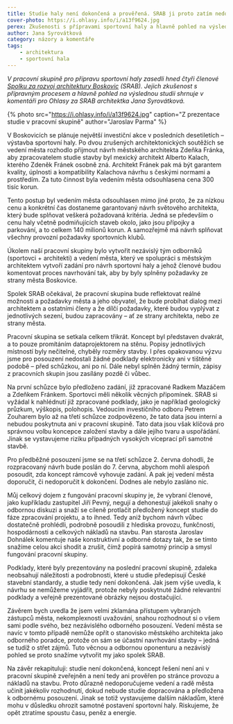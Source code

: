 ```yaml
---
title: Studie haly není dokončená a prověřená. SRAB ji proto zatím nedoporučuje schválit
cover-photo: https://i.ohlasy.info/i/a13f9624.jpg
perex: Zkušenosti s přípravami sportovní haly a hlavně pohled na výslednou studii shrnuje v komentáři pro Ohlasy za SRAB architektka Jana Syrovátková.
author: Jana Syrovátková
category: názory a komentáře
tags:
    - architektura
    - sportovní hala
---
```


*V pracovní skupině pro přípravu sportovní haly zasedli hned čtyři členové [Spolku za rozvoj architektury Boskovic](https://www.sraboskovice.cz) (SRAB). Jejich zkušenost s přípravným procesem a hlavně pohled na výslednou studii shrnuje v komentáři pro Ohlasy za SRAB architektka Jana Syrovátková.*

{% photo src="https://i.ohlasy.info/i/a13f9624.jpg" caption="Z prezentace studie v pracovní skupině" author="Jaroslav Parma" %}

V Boskovicích se plánuje největší investiční akce v posledních desetiletích – výstavba sportovní haly. Po dvou zrušených architektonických soutěžích se vedení města rozhodlo přijmout návrh městského architekta Zdeňka Fránka, aby zpracovatelem studie stavby byl mexický architekt Alberto Kalach, kterého Zdeněk Fránek osobně zná. Architekt Fránek pak má být garantem kvality, úplnosti a kompatibility Kalachova návrhu s českými normami a prostředím. Za tuto činnost byla vedením města odsouhlasena cena 300 tisíc korun.

Tento postup byl vedením města odsouhlasen mimo jiné proto, že za nízkou cenu a konkrétní čas dostaneme garantovaný návrh světového architekta, který bude splňovat veškerá požadovaná kritéria. Jedná se především o cenu haly včetně podmiňujících staveb okolo, jako jsou přípojky a parkování, a to celkem 140 milionů korun. A samozřejmě má návrh splňovat všechny provozní požadavky sportovních klubů.

Úkolem naší pracovní skupiny bylo vytvořit nezávislý tým odborníků (sportovci + architekti) a vedení města, který ve spolupráci s městským architektem vytvoří zadání pro návrh sportovní haly a jehož členové budou komentovat proces navrhování tak, aby by byly splněny požadavky ze strany města Boskovice.

Spolek SRAB očekával, že pracovní skupina bude reflektovat reálné možnosti a požadavky města a jeho obyvatel, že bude probíhat dialog mezi architektem a ostatními členy a že dílčí požadavky, které budou vyplývat z jednotlivých sezení, budou zapracovány – ať ze strany architekta, nebo ze strany města.

Pracovní skupina se setkala celkem třikrát. Koncept byl představen dvakrát, a to pouze promítáním dataprojektorem na stěnu. Popisy jednotlivých místností byly nečitelné, chyběly rozměry stavby. I přes opakovanou výzvu jsme pro posouzení nedostali žádné podklady elektronicky ani v tištěné podobě – před schůzkou, ani po ní. Dále nebyl splněn žádný termín, zápisy z pracovních skupin jsou zasílány pozdě či vůbec.

Na první schůzce bylo předloženo zadání, již zpracované Radkem Mazáčem a Zdeňkem Fránkem. Sportovci měli několik věcných připomínek. SRAB si vyžádal k nahlédnutí již zpracované podklady, jako je například geologický průzkum, výškopis, polohopis. Vedoucím investičního odboru Petrem Zouharem bylo až na třetí schůzce zodpovězeno, že tato data jsou interní a nebudou poskytnuta ani v pracovní skupině. Tato data jsou však klíčová pro správnou volbu koncepce založení stavby a dále jejího tvaru a uspořádání. Jinak se vystavujeme riziku případných vysokých víceprací při samotné stavbě.

Pro předběžné posouzení jsme se na třetí schůzce 2. června dohodli, že rozpracovaný návrh bude poslán do 7. června, abychom mohli alespoň posoudit, zda koncept rámcově vyhovuje zadání. A pak jej vedení města doporučit, či nedoporučit k dokončení. Dodnes ale nebylo zasláno nic.

Můj celkový dojem z fungování pracovní skupiny je, že vybraní členové, jako kupříkladu zastupitel Jiří Pevný, negují a dehonestují jakékoli snahy o odbornou diskuzi a snaží se cíleně protlačit předložený koncept studie do fáze zpracování projektu, a to ihned. Tedy aniž bychom návrh vůbec dostatečně prohlédli, podrobně posoudili z hlediska provozu, funkčnosti, hospodárnosti a celkových nákladů na stavbu. Pan starosta Jaroslav Dohnálek komentuje naše konstruktivní a odborné dotazy tak, že se tímto snažíme celou akci shodit a zrušit, čímž popírá samotný princip a smysl fungování pracovní skupiny.

Podklady, které byly prezentovány na poslední pracovní skupině, zdaleka neobsahují náležitosti a podrobnosti, které u studie předepisují České stavební standardy, a studie tedy není dokončená. Jak jsem výše uvedla, k návrhu se nemůžeme vyjádřit, protože nebyly poskytnuté žádné relevantní podklady a veřejně prezentované obrázky nejsou dostačující.

Závěrem bych uvedla že jsem velmi zklamána přístupem vybraných zástupců města, nekomplexností uvažování, snahou rozhodnout si o všem sami podle svého, bez nezávislého odborného posouzení. Vedení města se navíc v tomto případě nemůže opřít o stanovisko městského architekta jako odborného poradce, protože on sám se účastní navrhování stavby – jedná se tudíž o střet zájmů. Tuto věcnou a odbornou oponenturu a nezávislý pohled se proto snažíme vytvořit my jako spolek SRAB.

Na závěr rekapituluji: studie není dokončená, koncept řešení není ani v pracovní skupině zveřejněn a není tedy ani prověřen po stránce provozu a nákladů na stavbu. Proto důrazně nedoporučujeme vedení a radě města učinit jakékoliv rozhodnutí, dokud nebude studie dopracována a předložena k odbornému posouzení. Jinak se totiž vystavujeme dalším nákladům, které mohu v důsledku ohrozit samotné postavení sportovní haly. Riskujeme, že opět ztratíme spoustu času, peněz a energie.
